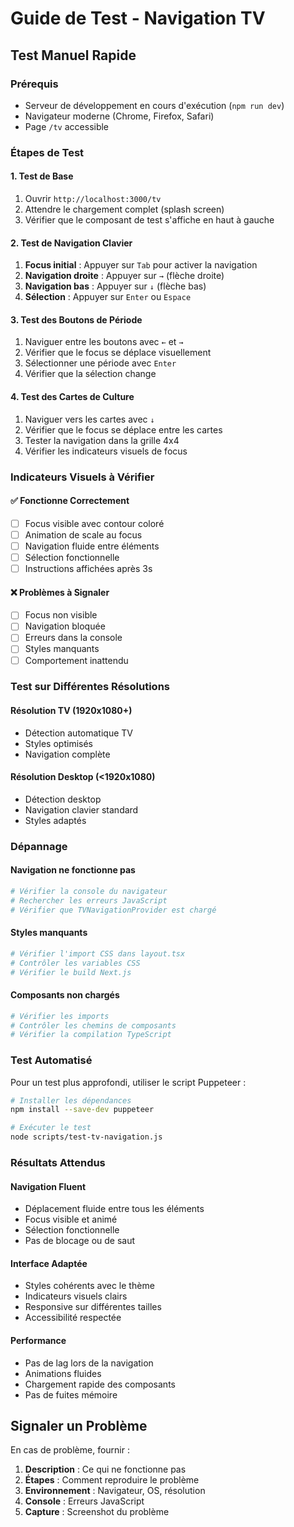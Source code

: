 # Guide de Test - Navigation TV

## Test Manuel Rapide

### Prérequis
- Serveur de développement en cours d'exécution (`npm run dev`)
- Navigateur moderne (Chrome, Firefox, Safari)
- Page `/tv` accessible

### Étapes de Test

#### 1. Test de Base
1. Ouvrir `http://localhost:3000/tv`
2. Attendre le chargement complet (splash screen)
3. Vérifier que le composant de test s'affiche en haut à gauche

#### 2. Test de Navigation Clavier
1. **Focus initial** : Appuyer sur `Tab` pour activer la navigation
2. **Navigation droite** : Appuyer sur `→` (flèche droite)
3. **Navigation bas** : Appuyer sur `↓` (flèche bas)
4. **Sélection** : Appuyer sur `Enter` ou `Espace`

#### 3. Test des Boutons de Période
1. Naviguer entre les boutons avec `←` et `→`
2. Vérifier que le focus se déplace visuellement
3. Sélectionner une période avec `Enter`
4. Vérifier que la sélection change

#### 4. Test des Cartes de Culture
1. Naviguer vers les cartes avec `↓`
2. Vérifier que le focus se déplace entre les cartes
3. Tester la navigation dans la grille 4x4
4. Vérifier les indicateurs visuels de focus

### Indicateurs Visuels à Vérifier

#### ✅ Fonctionne Correctement
- [ ] Focus visible avec contour coloré
- [ ] Animation de scale au focus
- [ ] Navigation fluide entre éléments
- [ ] Sélection fonctionnelle
- [ ] Instructions affichées après 3s

#### ❌ Problèmes à Signaler
- [ ] Focus non visible
- [ ] Navigation bloquée
- [ ] Erreurs dans la console
- [ ] Styles manquants
- [ ] Comportement inattendu

### Test sur Différentes Résolutions

#### Résolution TV (1920x1080+)
- Détection automatique TV
- Styles optimisés
- Navigation complète

#### Résolution Desktop (<1920x1080)
- Détection desktop
- Navigation clavier standard
- Styles adaptés

### Dépannage

#### Navigation ne fonctionne pas
```bash
# Vérifier la console du navigateur
# Rechercher les erreurs JavaScript
# Vérifier que TVNavigationProvider est chargé
```

#### Styles manquants
```bash
# Vérifier l'import CSS dans layout.tsx
# Contrôler les variables CSS
# Vérifier le build Next.js
```

#### Composants non chargés
```bash
# Vérifier les imports
# Contrôler les chemins de composants
# Vérifier la compilation TypeScript
```

### Test Automatisé

Pour un test plus approfondi, utiliser le script Puppeteer :

```bash
# Installer les dépendances
npm install --save-dev puppeteer

# Exécuter le test
node scripts/test-tv-navigation.js
```

### Résultats Attendus

#### Navigation Fluent
- Déplacement fluide entre tous les éléments
- Focus visible et animé
- Sélection fonctionnelle
- Pas de blocage ou de saut

#### Interface Adaptée
- Styles cohérents avec le thème
- Indicateurs visuels clairs
- Responsive sur différentes tailles
- Accessibilité respectée

#### Performance
- Pas de lag lors de la navigation
- Animations fluides
- Chargement rapide des composants
- Pas de fuites mémoire

## Signaler un Problème

En cas de problème, fournir :
1. **Description** : Ce qui ne fonctionne pas
2. **Étapes** : Comment reproduire le problème
3. **Environnement** : Navigateur, OS, résolution
4. **Console** : Erreurs JavaScript
5. **Capture** : Screenshot du problème
